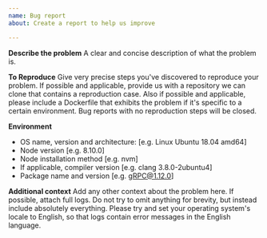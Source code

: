 ```yaml
---
name: Bug report
about: Create a report to help us improve

---
```


**Describe the problem**
A clear and concise description of what the problem is.

**To Reproduce**
Give very precise steps you've discovered to reproduce your problem. If possible and applicable, provide us with a repository we can clone that contains a reproduction case. Also if possible and applicable, please include a Dockerfile that exhibits the problem if it's specific to a certain environment. Bug reports with no reproduction steps will be closed.

**Environment**
 - OS name, version and architecture: [e.g. Linux Ubuntu 18.04 amd64]
 - Node version [e.g. 8.10.0]
 - Node installation method [e.g. nvm]
 - If applicable, compiler version [e.g. clang 3.8.0-2ubuntu4]
 - Package name and version [e.g. gRPC@1.12.0]

**Additional context**
Add any other context about the problem here. If possible, attach full logs. Do not try to omit anything for brevity, but instead include absolutely everything. Please try and set your operating system's locale to English, so that logs contain error messages in the English language.
